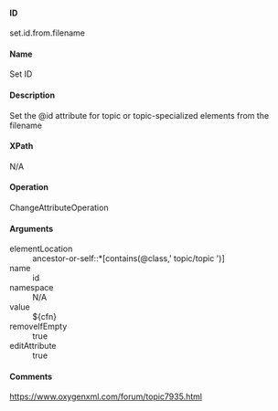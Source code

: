 #### ID
set.id.from.filename

#### Name
Set ID

#### Description
Set the @id attribute for topic or topic-specialized elements from the filename

#### XPath
N/A

#### Operation
ChangeAttributeOperation

#### Arguments
<dl>
    <dt>elementLocation</dt>
    <dd>ancestor-or-self::*[contains(@class,' topic/topic ')]</dd>
    <dt>name</dt>
    <dd>id</dd>
    <dt>namespace</dt>
    <dd>N/A</dd>
    <dt>value</dt>
    <dd>${cfn}</dd>
    <dt>removeIfEmpty</dt>
    <dd>true</dd>
    <dt>editAttribute</dt>
    <dd>true</dd>
</dl>

#### Comments
https://www.oxygenxml.com/forum/topic7935.html

